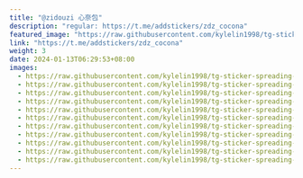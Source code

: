 ```yaml
---
title: "@zidouzi 心奈包"
description: "regular: https://t.me/addstickers/zdz_cocona"
featured_image: "https://raw.githubusercontent.com/kylelin1998/tg-sticker-spreading-worldwide-images/main/img/61d9a7ec-6938-4023-bf13-27b843023f5b.jpg"
link: "https://t.me/addstickers/zdz_cocona"
weight: 3
date: 2024-01-13T06:29:53+08:00
images:
  - https://raw.githubusercontent.com/kylelin1998/tg-sticker-spreading-worldwide-images/main/img/61d9a7ec-6938-4023-bf13-27b843023f5b.jpg
  - https://raw.githubusercontent.com/kylelin1998/tg-sticker-spreading-worldwide-images/main/img/ce53baa1-b67b-4bae-8e40-1ec77784b0ed.jpg
  - https://raw.githubusercontent.com/kylelin1998/tg-sticker-spreading-worldwide-images/main/img/bd3e2504-3e0c-4d20-8fa8-9ca7bf6d110f.jpg
  - https://raw.githubusercontent.com/kylelin1998/tg-sticker-spreading-worldwide-images/main/img/89bf4861-bf85-46c1-ad42-fb00c5ddc8f9.jpg
  - https://raw.githubusercontent.com/kylelin1998/tg-sticker-spreading-worldwide-images/main/img/e7e23110-b8a8-4677-a341-c0b47ce50ed2.jpg
  - https://raw.githubusercontent.com/kylelin1998/tg-sticker-spreading-worldwide-images/main/img/093c662b-03b5-4f93-bb2a-671554ad0df9.jpg
  - https://raw.githubusercontent.com/kylelin1998/tg-sticker-spreading-worldwide-images/main/img/ab3b63a3-8bff-468a-9475-a33b49c3ebe6.jpg
  - https://raw.githubusercontent.com/kylelin1998/tg-sticker-spreading-worldwide-images/main/img/a2988f62-6e91-4e51-a520-aa5faf7c5205.jpg
  - https://raw.githubusercontent.com/kylelin1998/tg-sticker-spreading-worldwide-images/main/img/ba17e859-c7ed-4fe4-bc89-e32fbd32518f.jpg
  - https://raw.githubusercontent.com/kylelin1998/tg-sticker-spreading-worldwide-images/main/img/5c64bc1c-1013-4894-a782-0ed53e9ed6b0.jpg
  - https://raw.githubusercontent.com/kylelin1998/tg-sticker-spreading-worldwide-images/main/img/73c99eb5-fbad-402f-90fe-11f2700e9449.jpg
---
```

